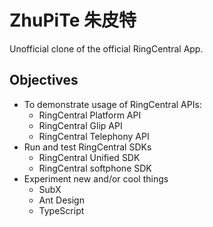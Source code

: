 # ZhuPiTe 朱皮特

Unofficial clone of the official RingCentral App.


## Objectives

- To demonstrate usage of RingCentral APIs:
  - RingCentral Platform API
  - RingCentral Glip API
  - RingCentral Telephony API
- Run and test RingCentral SDKs
  - RingCentral Unified SDK
  - RingCentral softphone SDK
- Experiment new and/or cool things
  - SubX
  - Ant Design
  - TypeScript
